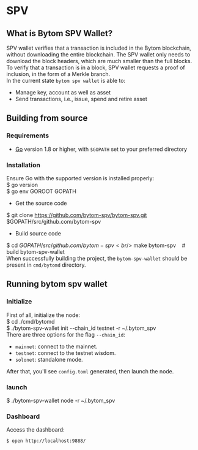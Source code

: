 # SPV

<a name="612854f8"></a>
## What is Bytom SPV Wallet?
SPV wallet verifies that a transaction is included in the Bytom blockchain, without downloading the entire blockchain. The SPV wallet only needs to download the block headers, which are much smaller than the full blocks. To verify that a transaction is in a block, SPV wallet requests a proof of inclusion, in the form of a Merkle branch.<br />In the current state `bytom spv wallet` is able to:
* Manage key, account as well as asset
* Send transactions, i.e., issue, spend and retire asset
<a name="b3abf203"></a>
## [](https://github.com/Bytom/bytom-spv#building-from-source)Building from source
<a name="Requirements"></a>
### [](https://github.com/Bytom/bytom-spv#requirements)Requirements
* [Go](https://golang.org/doc/install) version 1.8 or higher, with `$GOPATH` set to your preferred directory
<a name="Installation"></a>
### [](https://github.com/Bytom/bytom-spv#installation)Installation
Ensure Go with the supported version is installed properly:<br />$ go version<br />$ go env GOROOT GOPATH
* Get the source code

$ git clone https://github.com/bytom-spv/bytom-spv.git $GOPATH/src/github.com/bytom-spv
* Build source code

$ cd $GOPATH/src/github.com/bytom-spv<br />$ make bytom-spv    # build bytom-spv-wallet<br />When successfully building the project, the `bytom-spv-wallet` should be present in `cmd/bytomd` directory.
<a name="223493e6"></a>
## [](https://github.com/Bytom/bytom-spv#running-bytom-spv-wallet)Running bytom spv wallet
<a name="Initialize"></a>
### [](https://github.com/Bytom/bytom-spv#initialize)Initialize
First of all, initialize the node:<br />$ cd ./cmd/bytomd<br />$ ./bytom-spv-wallet init --chain_id testnet -r ~/.bytom_spv<br />There are three options for the flag `--chain_id`:
* `mainnet`: connect to the mainnet.
* `testnet`: connect to the testnet wisdom.
* `solonet`: standalone mode.

After that, you'll see `config.toml` generated, then launch the node.
<a name="launch"></a>
### [](https://github.com/Bytom/bytom-spv#launch)launch
$ ./bytom-spv-wallet node -r ~/.bytom_spv
<a name="Dashboard"></a>
### [](https://github.com/Bytom/bytom-spv#dashboard)Dashboard
Access the dashboard:
```
$ open http://localhost:9888/
```
